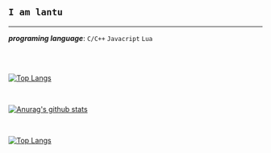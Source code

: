 ## `I am lantu`

-------------

___programing language___: `C/C++` `Javacript` `Lua` 

<br>

<br>

[![Top Langs](https://github-readme-stats.vercel.app/api/top-langs/?username=itlantu)](https://github.com/anuraghazra/github-readme-stats)

<br>

[![Anurag's github stats](https://github-readme-stats.vercel.app/api?username=itlantu&show_icons=true&theme=radical)](https://github.com/anuraghazra/github-readme-stats)

<br>

[![Top Langs](https://github-readme-stats.vercel.app/api/top-langs/?username=itlantu&layout=compact)](https://github.com/anuraghazra/github-readme-stats)
